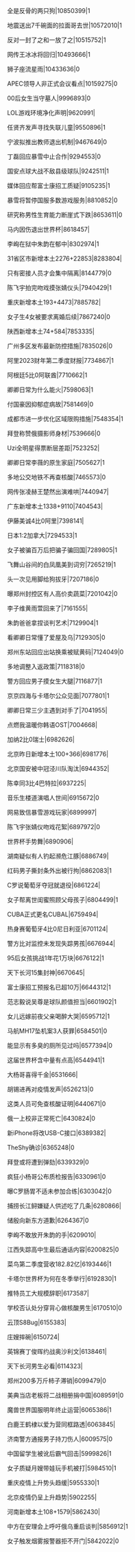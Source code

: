 全是反骨的两只狗|10850399|1

地震送出7千碗面的拉面哥去世|10572010|1

反对一封了之和一放了之|10515752|1

网传王冰冰将回归|10493666|1

狮子座流星雨|10433636|0

APEC领导人非正式会议看点|10159275|0

00后女生当守墓人|9996893|0

LOL游戏环境净化声明|9620991|

任贤齐发声寻找失联儿童|9550896|1

宁波拟推出教师退出机制|9467649|0

丁磊回应暴雪中止合作|9294553|0

国安点球大战不敌县级球队|9242511|1

媒体回应帮富士康招工质疑|9105235|1

暴雪将暂停国服多数游戏服务|8810852|0

研究称男性生育能力断崖式下跌|8653611|0

马内因伤退出世界杯|8618457|

李峋在狱中朱韵在郁中|8302974|1

31省区市新增本土2276+22853|8283804|

只有密接人员才会集中隔离|8144779|0

陈飞宇拍完吻戏摸张婧仪头|7940429|1

重庆新增本土193+4473|7885782|

女子生4女被要求离婚后续|7867240|0

陕西新增本土74+584|7853335|

广州多区发布最新防控措施|7835026|0

阿里2023财年第二季度财报|7734867|1

阿根廷5比0阿联酋|7710662|1

卿卿日常为什么能火|7598063|1

付国豪因抑郁症病故|7581469|0

成都市进一步优化区域限购措施|7548354|1

拜登称赞俄摄影师身材|7539666|0

Uzi全明星得票断层差距|7523252|

卿卿日常李薇的原生家庭|7505627|1

多地公交地铁不再查核酸|7465573|0

网传张凌赫王楚然出演难哄|7440947|

广东新增本土1338+9110|7404543|

伊藤美诚4比0阿里|7398141|

日本1:2加拿大|7294533|1

女子被骗百万后把骗子骗回国|7289805|1

飞舞山谷间的白凤凰美到词穷|7265219|1

头一次见用脚给狗拔牙|7207186|0

曝郑州封控区有人高价卖蔬菜|7201042|0

李子维黄雨萱回来了|7161555|

朱韵爸爸拿捏谈判艺术|7129904|1

看卿卿日常懂了爱屋及乌|7129305|0

郑州东站回应出站换乘被赋黄码|7124049|0

多地调整入返政策|7118318|0

警方回应男子摸女生大腿|7116877|1

京京四海与卡塔尔公众见面|7077801|1

卿卿日常三少主遇到对手了|7041955|

点燃我温暖你韩语OST|7004668|

加纳2比0瑞士|6982626|

北京昨日新增本土100+366|6981776|

北京国安被中冠泾川队淘汰|6944352|

陈幸同3比4巴特拉|6937225|

音乐生楼道演唱人世间|6915672|0

网易致信暴雪游戏玩家|6899997|

陈飞宇张婧仪吻戏花絮|6897972|0

世界杯手势舞|6890906|

湖南疑似有人钓起濒危江豚|6886749|

红码男子撕封条外出被行拘|6862083|1

C罗说葡萄牙夺冠就退役|6861224|

女子帮离世闺蜜照顾父母孩子|6804499|1

CUBA正式更名CUBAL|6759494|

热身赛葡萄牙4比0尼日利亚|6701124|

警方比对监控未发现失踪男孩|6676944|

95后女孩挑战1年花1万块|6676122|1

天下长河15集封神|6670645|

富士康招工预报名已超10万|6644312|1

范志毅说吴尊是球队颜值担当|6601902|1

女儿远嫁前夜父亲喝醉大哭|6595712|1

马航MH17坠机案3人获罪|6584501|0

能显示有多臭的厕所见过吗|6577394|0

这届世界杯含中量有点高|6544941|1

大杨哥喜得千金|6531666|

胡锡进再对疫情发声|6526213|0

这类人员可免查核酸证明|6440671|0

俄一上校非正常死亡|6430824|0

新iPhone将改USB-C接口|6389382|

TheShy确诊|6365248|0

拜登或将遭到弹劾|6339329|0

疯狂小杨哥公布质检报告|6330961|0

曝C罗肠胃不适未参加合练|6303042|0

捕捞长江鲟嫌疑人供述吃了几条|6280866|

储殷向新东方道歉|6264367|0

李峋不敢放开朱韵的手|6209010|

江西失踪高中生最后通话内容|6200825|0

菜鸟第二季度营收182.82亿|6193446|1

卡塔尔世界杯为何在冬季举行|6192830|1

推特员工大规模辞职|6173587|

学校否认处分穿背心做核酸男生|6170510|0

云顶S8Bug|6155383|

庄嫂摔碗|6150724|

英锦赛丁俊晖约战奥沙利文|6138461|

天下长河男生必看|6114323|

郑州200多万斤柿子滞销|6099479|0

美典当店老板将二战相册捐中国|6089591|0

魔兽世界国服明年终止运营|6065386|1

白鹿王鹤棣以爱为营同框路透|6063845|

济南警方通报男子持刀伤人|6009575|0

中国留学生被讹后霸气回击|5999826|1

女子质疑月嫂带娃玩手机被打|5984510|1

重庆疫情上升势头趋缓|5955330|1

北京疫情仍呈上升趋势|5902255|

河南新增本土108+1579|5862430|

中方在安理会上呼吁俄乌重启谈判|5856912|1

女子触发烟雾报警器拒不开门|5842022|0

